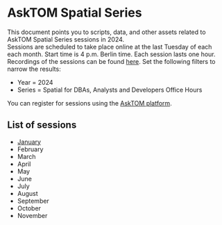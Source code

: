 # AskTOM Spatial Series

This document points you to scripts, data, and other assets related to AskTOM Spatial Series sessions in 2024.  
Sessions are scheduled to take place online at the last Tuesday of each each month. Start time is 4 p.m. Berlin time. Each session lasts one hour.  
Recordings of the sessions can be found [here](https://asktom.oracle.com/ords/r/tech/catalog/videos). Set the following filters to narrow the results:

* Year = 2024
* Series = Spatial for DBAs, Analysts and Developers Office Hours

You can register for sessions using the [AskTOM platform](https://asktom.oracle.com/ords/r/tech/catalog/home).

## List of sessions

* [January](./01_SpatialDataSets/)
* February
* March
* April
* May
* June
* July
* August
* September
* October
* November
